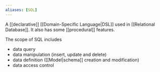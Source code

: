 ```yaml
---
aliases: [SQL]
---
```


A [[declarative]] [[Domain-Specific Language|DSL]] used in [[Relational Database]]. It also has some [[procedural]] features.

The scope of SQL includes

- data query
- data manipulation (insert, update and delete)
- data definition ([[Model|schema]] creation and modification)
- data access control